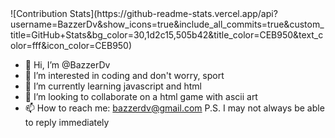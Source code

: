 <td>
![Contribution Stats](https://github-readme-stats.vercel.app/api?
username=BazzerDv&show_icons=true&include_all_commits=true&custom_title=GitHub+Stats&bg_color=30,1d2c15,505b42&title_color=CEB950&text_color=fff&icon_color=CEB950)
</td>

- 👋 Hi, I’m @BazzerDv
- 👀 I’m interested in coding and don't worry, sport
- 🌱 I’m currently learning javascript and html
- 💞️ I’m looking to collaborate on a html game with ascii art
- 📫 How to reach me: bazzerdv@gmail.com  P.S. I may not always be able to reply immediately

<!---
BazzerDv/BazzerDv is a ✨ special ✨ repository because its `README.md` (this file) appears on your GitHub profile.
You can click the Preview link to take a look at your changes.
--->
